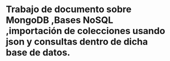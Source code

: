 # Trabajo de   documento sobre MongoDB ,Bases NoSQL ,importación de colecciones usando json y  consultas dentro de dicha base de datos.
